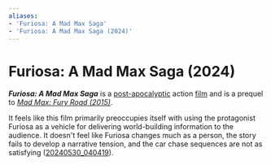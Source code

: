 ```yaml
---
aliases:
- 'Furiosa: A Mad Max Saga'
- 'Furiosa: A Mad Max Saga (2024)'
---
```


# Furiosa: A Mad Max Saga (2024)

_**Furiosa: A Mad Max Saga**_ is a [post-apocalyptic](post-apocalyptic.md) action [film](film.md) and is a prequel to _[Mad Max: Fury Road (2015)](mad-max-fury-road.md)_.

It feels like this film primarily preoccupies itself with using the protagonist Furiosa as a vehicle for delivering world-building information to the audience. It doesn't feel like Furiosa changes much as a person, the story fails to develop a narrative tension, and the car chase sequences are not as satisfying ([20240530_040419](../entries/20240530_040419.md)).
